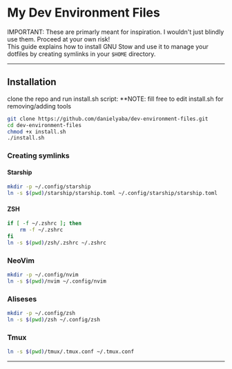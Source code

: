 # My Dev Environment Files

IMPORTANT: These are primarly meant for inspiration. I wouldn't just blindly use them. Proceed at your own risk!  
This guide explains how to install GNU Stow and use it to manage your dotfiles by creating symlinks in your `$HOME` directory.

---

## Installation
clone the repo and run install.sh script:
**NOTE: fill free to edit install.sh for removing/adding tools
```bash
git clone https://github.com/danielyaba/dev-environment-files.git 
cd dev-environment-files
chmod +x install.sh
./install.sh
```

### Creating symlinks

#### Starship
```bash
mkdir -p ~/.config/starship
ln -s $(pwd)/starship/starship.toml ~/.config/starship/starship.toml
```

#### ZSH
```bash
if [ -f ~/.zshrc ]; then
    rm -f ~/.zshrc
fi
ln -s $(pwd)/zsh/.zshrc ~/.zshrc
```

### NeoVim
```bash
mkdir -p ~/.config/nvim
ln -s $(pwd)/nvim ~/.config/nvim
```

### Aliseses
```bash
mkdir -p ~/.config/zsh
ln -s $(pwd)/zsh ~/.config/zsh
```


### Tmux
```bash
ln -s $(pwd)/tmux/.tmux.conf ~/.tmux.conf
```

---
